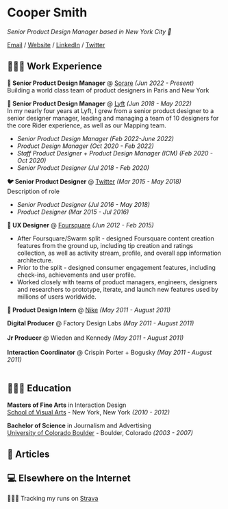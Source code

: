 # Cooper Smith

_Senior Product Design Manager based in New York City 🗽_ <br>

[Email](mailto:coopersmi@gmail.com) / [Website](https://coopsmith.co/) / [LinkedIn](https://www.linkedin.com/in/coopersmith/) / [Twitter](https://twitter.com/coops/) 

## 👨🏻‍💻 Work Experience


**🏀 Senior Product Design Manager** @ [Sorare](https://sorare.com/) _(Jun 2022 - Present)_ <br>
Building a world class team of product designers in Paris and New York
<br>

**🚙 Senior Product Design Manager** @ [Lyft](https://sorare.com/) _(Jun 2018 - May 2022)_ <br>
In my nearly four years at Lyft, I grew from a senior product designer to a senior designer manager, leading and managing a team of 10 designers for the core Rider experience, as well as our Mapping team. 
  - _Senior Product Design Manager (Feb 2022-June 2022)_
  - _Product Design Manager (Oct 2020 - Feb 2022)_ 
  - _Staff Product Designer + Product Design Manager (ICM) (Feb 2020 - Oct 2020)_
  - _Senior Product Designer (Jul 2018 - Feb 2020)_ 

**🐦 Senior Product Designer** @ [Twitter](https://twitter.com/) _(Mar 2015 - May 2018)_ <br>
Description of role
  - _Senior Product Designer (Jul 2016 - May 2018)_
  - _Product Designer (Mar 2015 - Jul 2016)_  
    
**📍 UX Designer** @ [Foursquare](https://foursquare.com/) _(Jun 2012 - Feb 2015)_ <br>
  - After Foursquare/Swarm split - designed Foursquare content creation features from the ground up, including tip creation and ratings collection, as well as activity stream, profile, and overall app information architecture. 
  - Prior to the split - designed consumer engagement features, including check-ins, achievements and user profile. 
  - Worked closely with teams of product managers, engineers, designers and researchers to prototype, iterate, and launch new features used by millions of users worldwide.

**👟 Product Design Intern** @ [Nike](https://nike.com/) _(May 2011 - August 2011)_ <br>

**Digital Producer** @ Factory Design Labs _(May 2011 - August 2011)_ <br>
<br>
**Jr Producer** @ Wieden and Kennedy _(May 2011 - August 2011)_ <br>
<br>
**Interaction Coordinator** @ Crispin Porter + Bogusky _(May 2011 - August 2011)_ <br>
<br>

    
## 👨🏻‍🎓 Education

**Masters of Fine Arts** in Interaction Design<br>
[School of Visual Arts](https://https://interactiondesign.sva.edu/) - New York, New York _(2010 - 2012)_ <br>

**Bachelor of Science** in Journalism and Advertising<br>
[University of Colorado Boulder](https://www.colorado.edu/) - Boulder, Colorado _(2003 - 2007)_


## 📰 Articles

## 💻 Elsewhere on the Internet

🏃🏻‍♂️ Tracking my runs on [Strava](https://strava.com/coopersmith)